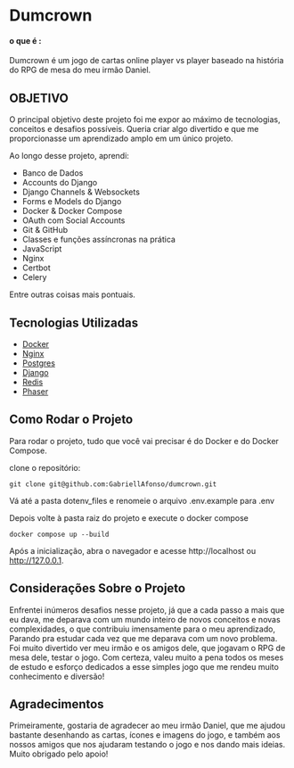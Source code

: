 # Dumcrown

#### o que é :
Dumcrown é um jogo de cartas online player vs player baseado na história do RPG de mesa do meu irmão Daniel.

## OBJETIVO
O principal objetivo deste projeto foi me expor ao máximo de tecnologias, conceitos e desafios possíveis. Queria criar algo divertido e que me proporcionasse um aprendizado amplo em um único projeto. 

Ao longo desse projeto, aprendi:
* Banco de Dados
* Accounts do Django
* Django Channels & Websockets
* Forms e Models do Django
* Docker & Docker Compose
* OAuth com Social Accounts
* Git & GitHub 
* Classes e funções assíncronas na prática
* JavaScript
* Nginx
* Certbot
* Celery
 
Entre outras coisas mais pontuais.

## Tecnologias Utilizadas

* [Docker](https://www.docker.com/)
* [Nginx](https://www.nginx.com/)
* [Postgres](https://www.postgresql.org/)
* [Django](https://www.djangoproject.com/)
* [Redis](https://redis.io/)
* [Phaser](https://phaser.io/)

## Como Rodar o Projeto

Para rodar o projeto, tudo que você vai precisar é do Docker e do Docker Compose. 

clone o repositório:
```
git clone git@github.com:GabriellAfonso/dumcrown.git
```
Vá até a pasta dotenv_files e renomeie o arquivo .env.example para .env

Depois volte à pasta raiz do projeto e execute o docker compose
```
docker compose up --build
```
Após a inicialização, abra o navegador e acesse http://localhost ou http://127.0.0.1.

## Considerações Sobre o Projeto

Enfrentei inúmeros desafios nesse projeto, já que a cada passo a mais que eu dava, me deparava com um mundo inteiro de novos conceitos e novas complexidades,
o que contribuiu imensamente para o meu aprendizado, Parando pra estudar cada vez que me deparava com um novo problema. 
Foi muito divertido ver meu irmão e os amigos dele, que jogavam o RPG de mesa dele, testar o jogo. 
Com certeza, valeu muito a pena todos os meses de estudo e esforço dedicados a esse simples jogo que me rendeu muito conhecimento e diversão!

## Agradecimentos 
Primeiramente, gostaria de agradecer ao meu irmão Daniel, que me ajudou bastante desenhando as cartas, ícones e imagens do jogo,
e também aos nossos amigos que nos ajudaram testando o jogo e nos dando mais ideias. Muito obrigado pelo apoio!
